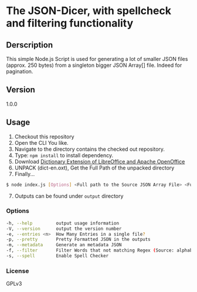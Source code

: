 The JSON-Dicer, with spellcheck and filtering functionality
==============

Derscription
------------
This simple Node.js Script is used for generating a lot of smaller JSON files (approx. 250 bytes)
from a singleton bigger JSON Array[] file. Indeed for pagination.

Version
-------
1.0.0

Usage
-----
1. Checkout this repository
2. Open the CLI You like.
3. Navigate to the directory contains the checked out repository. 
4. Type: `npm install` to install dependency.
5. Download [Dictionary Extension of LibreOffice and Apache OpenOffice](http://extensions.openoffice.org/en/project/english-dictionaries-apache-openoffice)
6. UNPACK (dict-en.oxt), Get the Full Path of the unpacked directory
7. Finally...

```sh
$ node index.js [Options] <Full path to the Source JSON Array File> <Full path to the directory contains en_US.aff, en_US.dic, en_GB.aff, en_GB.dic)
```

7. Outputs can be found under `output` directory
### Options
```sh
-h, --help         output usage information
-V, --version      output the version number
-e, --entries <n>  How Many Entries in a single file?
-p, --pretty       Pretty Formatted JSON in the outputs
-m, --metadata     Generate an metadata JSON
-f, --filter       Filter Words that not matching Regex (Source: alphabets)
-s, --spell        Enable Spell Checker
```
### License
GPLv3